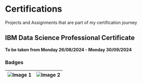 # Certifications
Projects and Assignments that are part of my certification journey

## IBM Data Science Professional Certificate
**To be taken from Monday 26/08/2024 - Monday 30/09/2024**
### Badges
| ![Image 1](image1_url) | ![Image 2](image2_url) |
|------------------------|------------------------|
